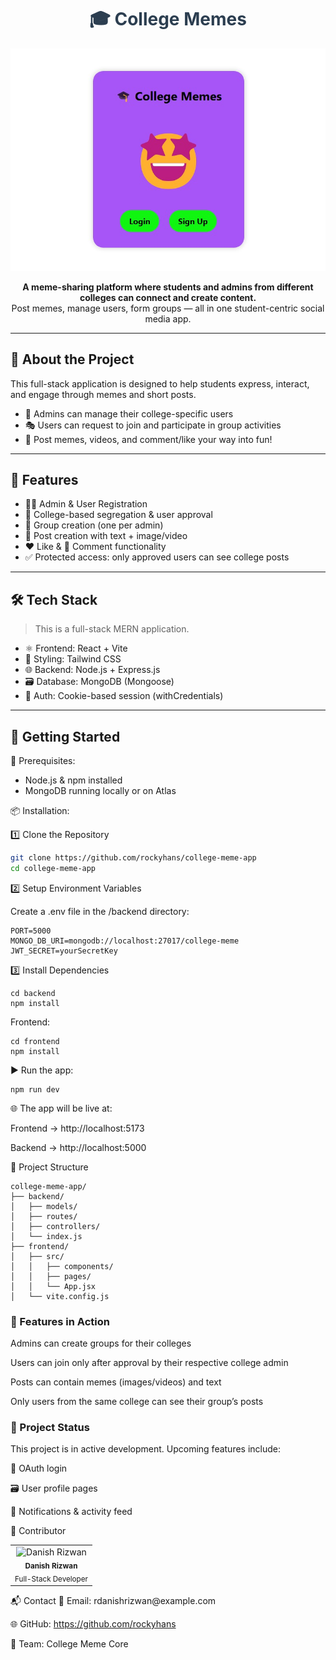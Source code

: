 <h1 align="center" style="color:#2c3e50;">🎓 College Memes</h1>

<p align="center">
  <img src="./immmmpppp.jpg" alt="College Meme App Preview" width="700"/>
</p>

<p align="center">
  <b>A meme-sharing platform where students and admins from different colleges can connect and create content.</b><br>
  Post memes, manage users, form groups — all in one student-centric social media app.
</p>

---

## 📄 About the Project

This full-stack application is designed to help students express, interact, and engage through memes and short posts.

- 🧑 Admins can manage their college-specific users
- 🎭 Users can request to join and participate in group activities
- 📸 Post memes, videos, and comment/like your way into fun!

---

## 🌟 Features

- 🧑‍🎓 Admin & User Registration
- 🏫 College-based segregation & user approval
- 👥 Group creation (one per admin)
- 📝 Post creation with text + image/video
- ❤️ Like & 💬 Comment functionality
- ✅ Protected access: only approved users can see college posts

---

## 🛠️ Tech Stack

> This is a full-stack MERN application.

- ⚛️ Frontend: React + Vite
- 🎨 Styling: Tailwind CSS
- 🌐 Backend: Node.js + Express.js
- 🗃️ Database: MongoDB (Mongoose)
- 🔐 Auth: Cookie-based session (withCredentials)

---

## 🚀 Getting Started

🧾 Prerequisites:

- Node.js & npm installed
- MongoDB running locally or on Atlas

📦 Installation:

1️⃣ Clone the Repository

```bash
git clone https://github.com/rockyhans/college-meme-app
cd college-meme-app
```
2️⃣ Setup Environment Variables

Create a .env file in the /backend directory:

```
PORT=5000
MONGO_DB_URI=mongodb://localhost:27017/college-meme
JWT_SECRET=yourSecretKey
```
3️⃣ Install Dependencies

```
cd backend
npm install
```

Frontend:

```
cd frontend
npm install
```

▶️ Run the app:

```
npm run dev
```

🌐 The app will be live at:

Frontend → http://localhost:5173

Backend → http://localhost:5000

📁 Project Structure

```
college-meme-app/
├── backend/
│   ├── models/
│   ├── routes/
│   ├── controllers/
│   └── index.js
├── frontend/
│   ├── src/
│   │   ├── components/
│   │   ├── pages/
│   │   └── App.jsx
│   └── vite.config.js
```

### 📸 Features in Action

Admins can create groups for their colleges

Users can join only after approval by their respective college admin

Posts can contain memes (images/videos) and text

Only users from the same college can see their group’s posts

### 📅 Project Status
This project is in active development. Upcoming features include:

🔐 OAuth login

🗃️ User profile pages

🔔 Notifications & activity feed

👤 Contributor
<table> <tr> <td align="center"> <img src="https://avatars.githubusercontent.com/u/164065390?v=4" width="80px;" alt="Danish Rizwan"/> <br /><sub><b>Danish Rizwan</b></sub><br /> <sub>Full-Stack Developer</sub> </td> </tr> </table>
📬 Contact
📧 Email: rdanishrizwan@example.com

🌐 GitHub: https://github.com/rockyhans

💬 Team: College Meme Core

